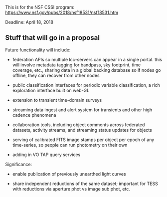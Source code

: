 This is for the NSF CSSI program:
https://www.nsf.gov/pubs/2018/nsf18531/nsf18531.htm

Deadline: April 18, 2018


## Stuff that will go in a proposal

Future functionality will include:

- federation APIs so multiple lcc-servers can appear in a single portal. this
  will involve metadata tagging for bandpass, sky footprint, time coverage,
  etc., sharing data in a global backing database so if nodes go offline, they
  can recover from other nodes

- public classification interfaces for periodic variable classification, a rich
  exploration interface built on web-GL

- extension to transient time-domain surveys

- streaming data ingest and alert system for transients and other high cadence
  phenomena

- collaboration tools, including object comments across federated datasets,
  activity streams, and streaming status updates for objects

- serving of calibrated FITS image stamps per object per epoch of any
  time-series, so people can run photometry on their own

- adding in VO TAP query services


Significance:

- enable publication of previously unearthed light curves

- share independent reductions of the same dataset; important for TESS with
  reductions via aperture phot vs image sub phot, etc.
